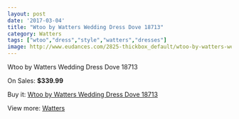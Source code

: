 ```yaml
---
layout: post
date: '2017-03-04'
title: "Wtoo by Watters Wedding Dress Dove 18713"
category: Watters
tags: ["wtoo","dress","style","watters","dresses"]
image: http://www.eudances.com/2825-thickbox_default/wtoo-by-watters-wedding-dress-dove-18713.jpg
---
```

Wtoo by Watters Wedding Dress Dove 18713

On Sales: **$339.99**
<a href="https://www.eudances.com/en/watters/966-wtoo-by-watters-wedding-dress-dove-18713.html"><amp-img layout="responsive" width="600" height="600" src="//www.eudances.com/2825-thickbox_default/wtoo-by-watters-wedding-dress-dove-18713.jpg" alt="Wtoo by Watters Wedding Dress Dove 18713 0" /></a>
<a href="https://www.eudances.com/en/watters/966-wtoo-by-watters-wedding-dress-dove-18713.html"><amp-img layout="responsive" width="600" height="600" src="//www.eudances.com/2826-thickbox_default/wtoo-by-watters-wedding-dress-dove-18713.jpg" alt="Wtoo by Watters Wedding Dress Dove 18713 1" /></a>

Buy it: [Wtoo by Watters Wedding Dress Dove 18713](https://www.eudances.com/en/watters/966-wtoo-by-watters-wedding-dress-dove-18713.html "Wtoo by Watters Wedding Dress Dove 18713")

View more: [Watters](https://www.eudances.com/en/12-watters "Watters")